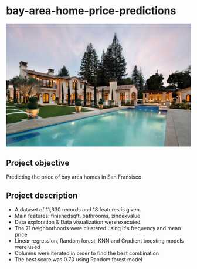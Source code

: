 # bay-area-home-price-predictions
<img src="https://github.com/UrielV1/bay-area-home-price-predictions/blob/master/bay%20area%20home.png" alt="https://github.com/UrielV1/bay-area-home-price-predictions/blob/master/bay%20area%20home.png" width="600"/>

## Project objective
Predicting the price of bay area homes in San Fransisco

## Project description
- A dataset of 11,330 records and 18 features is given
- Main features: finishedsqft, bathrooms, zindexvalue         
- Data exploration & Data visualization were executed
- The 71 neighborhoods were clustered using it's frequency and mean price
- Linear regression, Random forest, KNN and Gradient boosting models were used
- Columns were iterated in order to find the best combination
- The best score was 0.70 using Random forest model 
